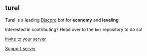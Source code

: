 ## turel

Turel is a leading [Discord](https://discord.gg) bot for **economy** and **leveling**

Interested in contributing? Head over to the `bot` repository to do so!

[Invite to your server](https://discord.com/api/oauth2/authorize?client_id=1054601338312466505&permissions=8&scope=bot%20applications.commands)


[Support server](https://discord.gg/q2QJaBABwP)
